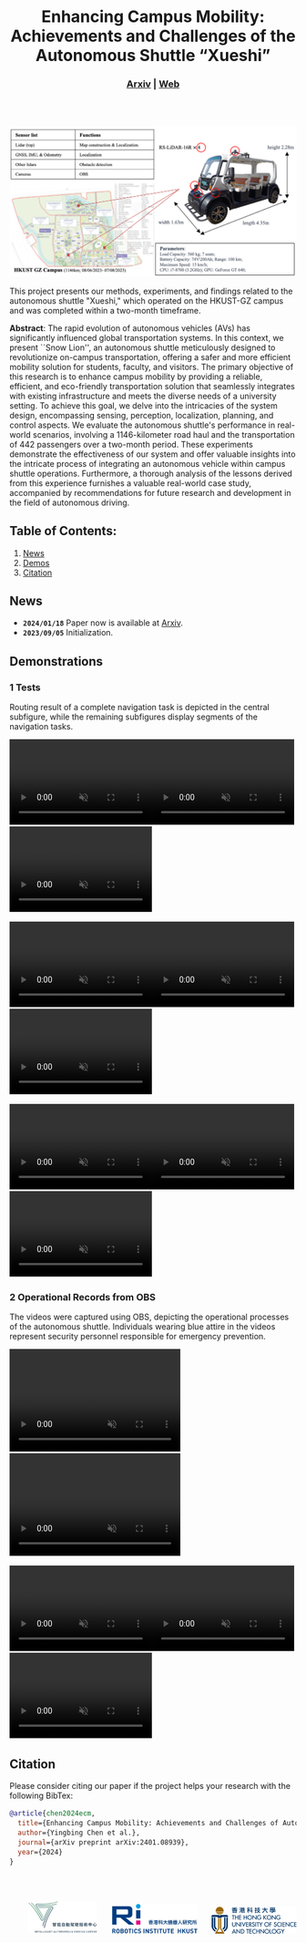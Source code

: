 <div align="center">   

# Enhancing Campus Mobility: Achievements and Challenges of the Autonomous Shuttle “Xueshi”

<!-- Yingbing Chen, and Ming Liu -->

</div>

<h3 align="center">
  <a href="https://arxiv.org/pdf/2401.08939.pdf">Arxiv</a> | 
  <a href="https://github.com/ChenYingbing/xueshi_campus_av">Web
  <!-- <a href="https://chenyingbing.github.io/xueshi_campus_av/">Web -->
  </a>
</h3>

<br><br>

![teaser](sources/front.png)

This project presents our methods, experiments, and findings related to the autonomous shuttle "Xueshi," which operated on the HKUST-GZ campus and was completed within a two-month timeframe.	

**Abstract**: The rapid evolution of autonomous vehicles (AVs) has significantly influenced global transportation systems. In this context, we present ``Snow Lion'', an autonomous shuttle meticulously designed to revolutionize on-campus transportation, offering a safer and more efficient mobility solution for students, faculty, and visitors. The primary objective of this research is to enhance campus mobility by providing a reliable, efficient, and eco-friendly transportation solution that seamlessly integrates with existing infrastructure and meets the diverse needs of a university setting. To achieve this goal, we delve into the intricacies of the system design, encompassing sensing, perception, localization, planning, and control aspects. We evaluate the autonomous shuttle's performance in real-world scenarios, involving a 1146-kilometer road haul and the transportation of 442 passengers over a two-month period. These experiments demonstrate the effectiveness of our system and offer valuable insights into the intricate process of integrating an autonomous vehicle within campus shuttle operations. Furthermore, a thorough analysis of the lessons derived from this experience furnishes a valuable real-world case study, accompanied by recommendations for future research and development in the field of autonomous driving.



## Table of Contents:

1. [News](#news)
2. [Demos](#demos)
3. [Citation](#citation)



## News <a name="news"></a>

<!-- - **`2022/12/21`** UniAD [paper](https://arxiv.org/abs/2212.10156) is available on arXiv. -->
- **`2024/01/18`** Paper now is available at <a href="https://arxiv.org/pdf/2401.08939.pdf">Arxiv</a>.
- **`2023/09/05`** Initialization.



## Demonstrations <a name="demos"></a>

### 1 Tests
Routing result of a complete navigation task is depicted in the central subfigure, while the remaining subfigures display segments of the navigation tasks.

<p float="left">
  <video width="250" height="150" controls="true" autoplay="true" loop="loop" muted="muted">
    <source src="./sources/demo_run0.mp4" type="video/mp4">
  </video><video width="250" height="150" controls="true" autoplay="true" loop="loop" muted="muted">
    <source src="./sources/demo_run1.mp4" type="video/mp4">
  </video><video width="250" height="150" controls="true" autoplay="true" loop="loop" muted="muted">
    <source src="./sources/demo_run2.mp4" type="video/mp4">
  </video>
</p>
<p float="left">
  <video width="250" height="150" controls="true" autoplay="true" loop="loop" muted="muted">
    <source src="./sources/demo_ca1.mp4" type="video/mp4">
  </video><video width="250" height="150" controls="true" autoplay="true" loop="loop" muted="muted">
    <source src="./sources/demo_routing.mp4" type="video/mp4">
  </video><video width="250" height="150" controls="true" autoplay="true" loop="loop" muted="muted">
    <source src="./sources/demo_ca2.mp4" type="video/mp4">
  </video>
</p>
<p float="left">
  <video width="250" height="150" controls="true" autoplay="true" loop="loop" muted="muted">
    <source src="./sources/demo_run3.mp4" type="video/mp4">
  </video><video width="250" height="150" controls="true" autoplay="true" loop="loop" muted="muted">
    <source src="./sources/demo_run4.mp4" type="video/mp4">
  </video><video width="250" height="150" controls="true" autoplay="true" loop="loop" muted="muted">
    <source src="./sources/demo_run5.mp4" type="video/mp4">
  </video>
</p>

<!-- <div style="display: flex;">
  <div style="flex: 1;">

  <video width="400" height="200" controls="true" autoplay="true" loop="loop" muted="muted">
    <source src="./sources/demo_run0.mp4" type="video/mp4">
  </video>
  </div>

  <div style="flex: 1;">
  <video width="400" height="200" controls="true" autoplay="true" loop="loop" muted="muted">
    <source src="./sources/demo_run1.mp4" type="video/mp4">
  </video>
  </div>

  <div style="flex: 1;">
  <video width="400" height="200" controls="true" autoplay="true" loop="loop" muted="muted">
    <source src="./sources/demo_run2.mp4" type="video/mp4">
  </video>
  </div>

</div>
<div style="display: flex;">
  <div style="flex: 1;">

  <video width="400" height="200" controls="true" autoplay="true" loop="loop" muted="muted">
    <source src="./sources/demo_ca1.mp4" type="video/mp4">
  </video>
  </div>

  <div style="flex: 1;">
  <video width="400" height="200" controls="true" autoplay="true" loop="loop" muted="muted">
    <source src="./sources/demo_routing.mp4" type="video/mp4">
  </video>
  </div>

  <div style="flex: 1;">
  <video width="400" height="200" controls="true" autoplay="true" loop="loop" muted="muted">
    <source src="./sources/demo_ca2.mp4" type="video/mp4">
  </video>
  </div>

</div>
<div style="display: flex;">
  <div style="flex: 1;">

  <video width="400" height="200" controls="true" autoplay="true" loop="loop" muted="muted">
    <source src="./sources/demo_run3.mp4" type="video/mp4">
  </video>
  </div>

  <div style="flex: 1;">
  <video width="400" height="200" controls="true" autoplay="true" loop="loop" muted="muted">
    <source src="./sources/demo_run4.mp4" type="video/mp4">
  </video>
  </div>

  <div style="flex: 1;">
  <video width="400" height="200" controls="true" autoplay="true" loop="loop" muted="muted">
    <source src="./sources/demo_run5.mp4" type="video/mp4">
  </video>
  </div>

</div> -->


### 2 Operational Records from OBS

The videos were captured using OBS, depicting the operational processes of the autonomous shuttle. Individuals wearing blue attire in the videos represent security personnel responsible for emergency prevention.	

<p float="left">
  <video width="300" height="180" controls="true" autoplay="true" loop="loop" muted="muted">
    <source src="./sources/demo_run3.mp4" type="video/mp4">
  </video><video width="300" height="180" controls="true" autoplay="true" loop="loop" muted="muted">
    <source src="./sources/demo_run4.mp4" type="video/mp4">
  </video>
</p>
<p float="left">
  <video width="250" height="150" controls="true" autoplay="true" loop="loop" muted="muted">
    <source src="./sources/opera3.mp4" type="video/mp4">
  </video><video width="250" height="150" controls="true" autoplay="true" loop="loop" muted="muted">
    <source src="./sources/opera4.mp4" type="video/mp4">
  </video><video width="250" height="150" controls="true" autoplay="true" loop="loop" muted="muted">
    <source src="./sources/opera5.mp4" type="video/mp4">
  </video>
</p>

<!-- <div style="display: flex;">
  <div style="flex: 1;">

  <video width="400" height="200" controls="true" autoplay="true" loop="loop" muted="muted">
    <source src="./sources/opera1.mp4" type="video/mp4">
  </video>
  </div>

  <div style="flex: 1;">
  <video width="400" height="200" controls="true" autoplay="true" loop="loop" muted="muted">
    <source src="./sources/opera2.mp4" type="video/mp4">
  </video>
  </div>

</div>
<div style="display: flex;">
  <div style="flex: 1;">
  <video width="400" height="200" controls="true" autoplay="true" loop="loop" muted="muted">
    <source src="./sources/opera3.mp4" type="video/mp4">
  </video>
  </div>

  <div style="flex: 1;">
  <video width="400" height="200" controls="true" autoplay="true" loop="loop" muted="muted">
    <source src="./sources/opera4.mp4" type="video/mp4">
  </video>
  </div>

  <div style="flex: 1;">
  <video width="400" height="200" controls="true" autoplay="true" loop="loop" muted="muted">
    <source src="./sources/opera5.mp4" type="video/mp4">
  </video>
  </div>
</div> -->



## Citation <a name="citation"></a>

Please consider citing our paper if the project helps your research with the following BibTex: 

```bibtex
@article{chen2024ecm,
  title={Enhancing Campus Mobility: Achievements and Challenges of Autonomous Shuttle "Snow Lion''},
  author={Yingbing Chen et al.},
  journal={arXiv preprint arXiv:2401.08939},
  year={2024}
}
```

<br/><br/>
<p align="right">
  <img src="sources/IADC-Logo.png" width="120" /> &nbsp;&nbsp;&nbsp;&nbsp;&nbsp; <img src="sources/RI_LOGO.jpg" width="150" /> &nbsp;&nbsp;&nbsp;&nbsp; <img src="sources/UST_L4.png" width="150" /> 
</p>

